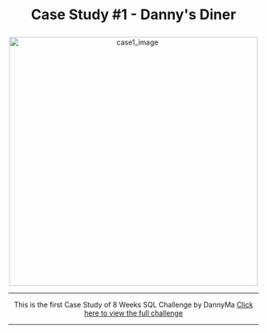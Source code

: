 <h1><p align="center"> Case Study #1 - Danny's Diner </p></h1>

<div align='center'><img src="https://8weeksqlchallenge.com/images/case-study-designs/1.png" alt="case1_image" width="500"/></div>

<hr>
<p align='center'>This is the first Case Study of 8 Weeks SQL Challenge by DannyMa
<a href="https://8weeksqlchallenge.com/case-study-4/" rel="nofollow">Click here to view the full challenge</a>
</p>
<hr>
